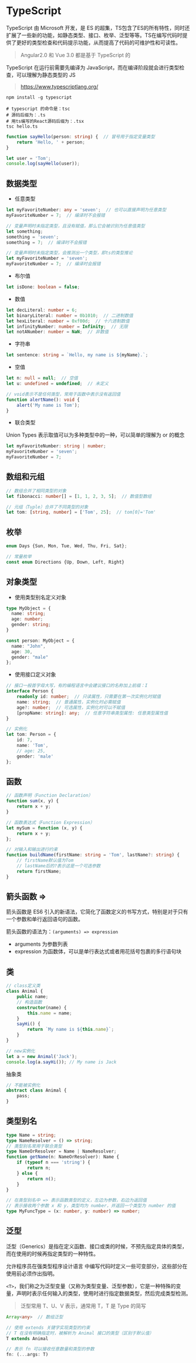 # TypeScript

TypeScript 由 Microsoft 开发，是 ES 的超集，TS包含了ES的所有特性，同时还扩展了一些新的功能，如静态类型、接口、枚举、泛型等等。TS在编写代码时提供了更好的类型检查和代码提示功能，从而提高了代码的可维护性和可读性。

> Angular2.0 和 Vue 3.0 都是基于 TypeScript 的

TypeScript 在运行前需要先编译为 JavaScript，而在编译阶段就会进行类型检查，可以理解为静态类型的 JS

> <https://www.typescriptlang.org/>

```shell
npm install -g typescript

# typescript 的命令是：tsc
# 源码后缀为：.ts
# 用ts编写的React源码后缀为：.tsx
tsc hello.ts
```

```ts
function sayHello(person: string) {  // 冒号用于指定变量类型
    return 'Hello, ' + person;
}

let user = 'Tom';
console.log(sayHello(user));
```

## 数据类型

- 任意类型

```ts
let myFavoriteNumber: any = 'seven';  // 也可以直接声明为任意类型
myFavoriteNumber = 7;  // 编译时不会报错

// 变量声明时未指定类型，且没有赋值，那么它会被识别为任意值类型
let something;
something = 'seven';
something = 7;  // 编译时不会报错

// 变量声明时未指定类型，会推测出一个类型，即ts的类型推论
let myFavoriteNumber = 'seven';
myFavoriteNumber = 7;  // 编译时会报错
```

- 布尔值

```ts
let isDone: boolean = false;
```

- 数值

```ts
let decLiteral: number = 6;
let binaryLiteral: number = 0b1010;  // 二进制数值
let hexLiteral: number = 0xf00d;  // 十六进制数值
let infinityNumber: number = Infinity;  // 无限
let notANumber: number = NaN;  // 非数值
```

- 字符串

```ts
let sentence: string = `Hello, my name is ${myName}.`;
```

- 空值

```ts
let n: null = null;  // 空值
let u: undefined = undefined;  // 未定义

// void表示不是任何类型，常用于函数中表示没有返回值
function alertName(): void {
    alert('My name is Tom');
}
```

- 联合类型

Union Types 表示取值可以为多种类型中的一种，可以简单的理解为 or 的概念

```ts
let myFavoriteNumber: string | number;
myFavoriteNumber = 'seven';
myFavoriteNumber = 7;
```

## 数组和元组

```ts
// 数组合并了相同类型的对象
let fibonacci: number[] = [1, 1, 2, 3, 5];  // 数值型数组

// 元组（Tuple）合并了不同类型的对象
let tom: [string, number] = ['Tom', 25];  // tom[0]='Tom'
```

## 枚举

```ts
enum Days {Sun, Mon, Tue, Wed, Thu, Fri, Sat};

// 常量枚举
const enum Directions {Up, Down, Left, Right}
```

## 对象类型

- 使用类型别名定义对象

```ts
type MyObject = {
  name: string;
  age: number;
  gender: string;
}

const person: MyObject = {
  name: "John",
  age: 30,
  gender: "male"
};
```

- 使用接口定义对象

```ts
// 接口一般首字母大写，有的编程语言中会建议接口的名称加上前缀：I
interface Person {
    readonly id: number;  // 只读属性，只需要在第一次实例化时赋值
    name: string;  // 普通属性，实例化时必需赋值
    age?: number;  // 可选属性，实例化时可以不赋值
    [propName: string]: any;  // 任意字符串类型属性: 任意类型属性值
}

// 实例化
let tom: Person = {
    id: 7,
    name: 'Tom',
    // age: 25,
    gender: 'male'
};
```

## 函数

```ts
// 函数声明（Function Declaration）
function sum(x, y) {
    return x + y;
}

// 函数表达式（Function Expression）
let mySum = function (x, y) {
    return x + y;
};

// 对输入和输出进行约束
function buildName(firstName: string = 'Tom', lastName?: string) {
    // firstName默认值为Tom
    // lastName后的?表示这是一个可选参数
    return firstName;
}
```

## 箭头函数 =>

箭头函数是 ES6 引入的新语法，它简化了函数定义的书写方式，特别是对于只有一个参数和单行返回语句的函数。

箭头函数的语法为：`(arguments) => expression`

- arguments 为参数列表
- expression 为函数体，可以是单行表达式或者用花括号包裹的多行语句块

## 类

```ts
// class定义类
class Animal {
    public name;
    // 构造函数
    constructor(name) {
        this.name = name;
    }
    sayHi() {
        return `My name is ${this.name}`;
    }
}

// new实例化
let a = new Animal('Jack');
console.log(a.sayHi()); // My name is Jack
```

抽象类

```ts
// 不能被实例化
abstract class Animal {
    pass;
}
```

## 类型别名

```ts
type Name = string;
type NameResolver = () => string;
// 类型别名常用于联合类型
type NameOrResolver = Name | NameResolver;
function getName(n: NameOrResolver): Name {
    if (typeof n === 'string') {
        return n;
    } else {
        return n();
    }
}

// 在类型别名中 => 表示函数类型的定义，左边为参数，右边为返回值
// 表示接收两个参数 x 和 y，类型均为 number，并返回一个类型为 number 的值
type MyFuncType = (x: number, y: number) => number;

```

## 泛型

泛型（Generics）是指在定义函数、接口或类的时候，不预先指定具体的类型，而在使用的时候再指定类型的一种特性。

允许程序员在强类型程序设计语言 中编写代码时定义一些可变部分，这些部分在使用前必须作出指明。

`<T>`，我们称之为泛型变量（又称为类型变量、泛型参数），它是一种特殊的变量，声明时表示任何输入的类型，使用时进行指定数据类型，然后完成类型检测。

> 泛型常用 T、U、V 表示，通常用 T，T 是 Type 的简写

```ts
Array<any>  // 数组泛型

// 使用 extends 关键字实现类型的约束
// T 在没有明确指定时，被解析为 Animal 接口的类型（区别于默认值）
T extends Animal

// 表示 fn 可以接收任意数量和类型的参数
fn: (...args: T)
```
